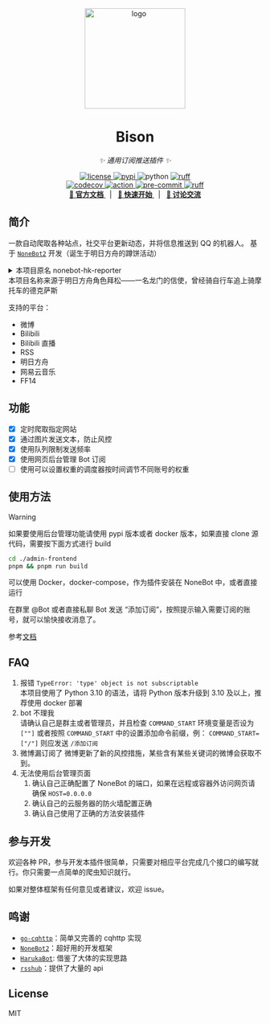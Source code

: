 <div align="center">
  <a href="https://v2.nonebot.dev/store">
    <img src="https://nonebot-bison.netlify.app/logo.svg" width="200" alt="logo">
  </a>
</div>

<div align="center">

# Bison

_✨ 通用订阅推送插件 ✨_

<a href="https://raw.githubusercontent.com/MountainDash/nonebot-bison/main/LICENSE">
    <img src="https://img.shields.io/github/license/MountainDash/nonebot-bison" alt="license">
</a>
<a href="https://pypi.python.org/pypi/nonebot-bison">
    <img src="https://img.shields.io/pypi/v/nonebot-bison?logo=python&logoColor=edb641" alt="pypi">
</a>
<img src="https://img.shields.io/badge/python-3.10+-blue?logo=python&logoColor=edb641" alt="python">
<a href="https://github.com/astral-sh/ruff">
    <img src="https://img.shields.io/endpoint?url=https://raw.githubusercontent.com/charliermarsh/ruff/main/assets/badge/v2.json" alt="ruff">
</a>
<br />
<a href="https://codecov.io/gh/MountainDash/nonebot-bison">
    <img src="https://codecov.io/gh/MountainDash/nonebot-bison/branch/main/graph/badge.svg?token=QCFIODJOOA" alt="codecov"/>
</a>
<a href="https://github.com/MountainDash/nonebot-bison/actions/workflows/main.yml.yml">
    <img src="https://github.com/MountainDash/nonebot-bison/actions/workflows/main.yml/badge.svg?branch=main&event=push" alt="action"/>
</a>
<a href="https://results.pre-commit.ci/latest/github/MountainDash/nonebot-bison/main">
    <img src="https://results.pre-commit.ci/badge/github/MountainDash/nonebot-bison/main.svg" alt="pre-commit" />
</a>
<a href="https://github.com/MountainDash/nonebot-bison/actions/workflows/ruff.yml">
    <img src="https://github.com/MountainDash/nonebot-bison/actions/workflows/ruff.yml/badge.svg?branch=main&event=push" alt="ruff">
</a>

<br />
<a href="https://nonebot-bison.netlify.app/" target="__blank">
    <strong>📖 官方文档</strong>
  </a>
  &nbsp;&nbsp;|&nbsp;&nbsp;
  <a href="https://nonebot-bison.netlify.app/usage/easy-use.html" target="__blank">
    <strong>🚀 快速开始</strong>
  </a>
  &nbsp;&nbsp;|&nbsp;&nbsp;
  <a href="https://qm.qq.com/q/7DH4H3hbaw" target="__blank">
    <strong>💬 讨论交流</strong>
  </a>

</div>

## 简介

一款自动爬取各种站点，社交平台更新动态，并将信息推送到 QQ 的机器人。
基于 [`NoneBot2`](https://github.com/nonebot/nonebot2) 开发（诞生于明日方舟的蹲饼活动）

<details>
<summary>本项目原名 nonebot-hk-reporter</summary>

寓意本 Bot 要做全世界跑的最快的搬运机器人，后因名字过于暴力改名

</details>
本项目名称来源于明日方舟角色拜松——一名龙门的信使，曾经骑自行车追上骑摩托车的德克萨斯

支持的平台：

- 微博
- Bilibili
- Bilibili 直播
- RSS
- 明日方舟
- 网易云音乐
- FF14

## 功能

- [x] 定时爬取指定网站
- [x] 通过图片发送文本，防止风控
- [x] 使用队列限制发送频率
- [x] 使用网页后台管理 Bot 订阅
- [ ] 使用可以设置权重的调度器按时间调节不同账号的权重

## 使用方法

> [!warning]
> 如果要使用后台管理功能请使用 pypi 版本或者 docker 版本，如果直接 clone 源代码，需要按下面方式进行 build

```bash
cd ./admin-frontend
pnpm && pnpm run build
```

可以使用 Docker，docker-compose，作为插件安装在 NoneBot 中，或者直接运行

在群里 @Bot 或者直接私聊 Bot 发送 “添加订阅”，按照提示输入需要订阅的账号，就可以愉快接收消息了。

参考[文档](https://nonebot-bison.netlify.app/usage/#%E4%BD%BF%E7%94%A8)

## FAQ

1. 报错 `TypeError: 'type' object is not subscriptable`  
   本项目使用了 Python 3.10 的语法，请将 Python 版本升级到 3.10 及以上，推荐使用 docker 部署
2. bot 不理我  
   请确认自己是群主或者管理员，并且检查 `COMMAND_START` 环境变量是否设为 `[""]`
   或者按照 `COMMAND_START` 中的设置添加命令前缀，例：
   `COMMAND_START=["/"]` 则应发送 `/添加订阅`
3. 微博漏订阅了
   微博更新了新的风控措施，某些含有某些关键词的微博会获取不到。
4. 无法使用后台管理页面
   1. 确认自己正确配置了 NoneBot 的端口，如果在远程或容器外访问网页请确保 `HOST=0.0.0.0`
   2. 确认自己的云服务器的防火墙配置正确
   3. 确认自己使用了正确的方法安装插件

## 参与开发

欢迎各种 PR，参与开发本插件很简单，只需要对相应平台完成几个接口的编写就行。你只需要一点简单的爬虫知识就行。

如果对整体框架有任何意见或者建议，欢迎 issue。

## 鸣谢

- [`go-cqhttp`](https://github.com/Mrs4s/go-cqhttp)：简单又完善的 cqhttp 实现
- [`NoneBot2`](https://github.com/nonebot/nonebot2)：超好用的开发框架
- [`HarukaBot`](https://github.com/SK-415/HarukaBot/): 借鉴了大体的实现思路
- [`rsshub`](https://github.com/DIYgod/RSSHub)：提供了大量的 api

## License

MIT
